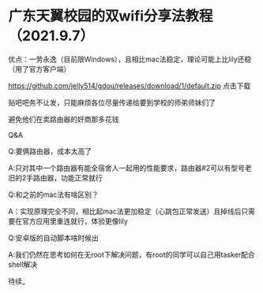 # 广东天翼校园的双wifi分享法教程（2021.9.7）
优点：一劳永逸（目前限Windows），且相比mac法稳定，理论可能上比lily还稳（用了官方客户端）


  https://github.com/jelly514/gdou/releases/download/1/default.zip
  点击下载


  贴吧吧务不让发，只能麻烦各位尽量传递给要到学校的师弟师妹们了
 

 避免他们在卖路由器的奸商那多花钱

  Q&A

  Q:要俩路由器，成本太高了

  A:只对其中一个路由器有能全宿舍人一起用的性能要求，路由器#2可以有型号老旧的2手路由器，功能正常就行
  

  Q:和之前的mac法有啥区别？

  A：实现原理完全不同，相比起mac法更加稳定（心跳包正常发送）且掉线后只需要在官方应用里重连就行，体验更像lily
  

  Q:安卓版的自动脚本啥时候出

  A:我们仍然在思考如何在无root下解决问题，有root的同学可以自己用tasker配合shell解决
  

  待续_
